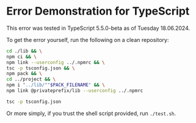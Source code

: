 # Error Demonstration for TypeScript

This error was tested in TypeScript 5.5.0-beta as of Tuesday 18.06.2024.

To get the error yourself, run the following on a clean repository:
```sh
cd ./lib && \
npm ci && \
npm link --userconfig ../.npmrc && \
tsc -p tsconfig.json && \
npm pack && \
cd ../project && \
npm i "../lib/""$PACK_FILENAME" && \
npm link @privateprefix/lib --userconfig ../.npmrc

tsc -p tsconfig.json
```

Or more simply, if you trust the shell script provided, run `./test.sh`.